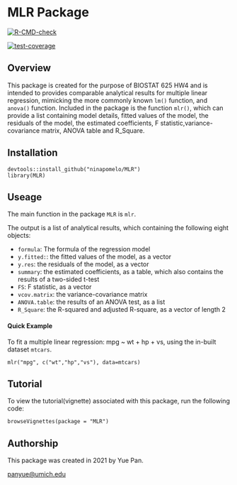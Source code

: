 MLR Package
=======

<!-- badges: start -->
[![R-CMD-check](https://github.com/ninapomelo/MLR/workflows/R-CMD-check/badge.svg)](https://github.com/ninapomelo/MLR/actions)

[![test-coverage](https://github.com/ninapomelo/MLR/actions/workflows/test-coverage.yaml/badge.svg)](https://github.com/ninapomelo/MLR/actions/workflows/test-coverage.yaml)
<!-- badges: end -->


## Overview
This package is created for the purpose of BIOSTAT 625 HW4 and is intended to provides comparable analytical results for multiple linear regression, mimicking the more commonly known `lm()` function, and `anova()` function. Included in the package is the function `mlr()`, which can provide a list containing model details, fitted values of the model, the residuals of the model, the estimated coefficients, F statistic,variance-covariance matrix, ANOVA table and R_Square.

## Installation
```{r}
devtools::install_github("ninapomelo/MLR")
library(MLR)
```

## Useage
The main function in the package `MLR` is `mlr`.

The output is a list of analytical results, which containing the following eight objects:

* `formula`: The formula of the regression model
* `y.fitted:`: the fitted values of the model, as a vector
* `y.res`: the residuals of the model, as a vector
* `summary`: the estimated coefficients, as a table, which also contains the results of a two-sided t-test
* `FS`: F statistic, as a vector
* `vcov.matrix`: the variance-covariance matrix
* `ANOVA.table`: the results of an ANOVA test, as a list
* `R_Square`: the R-squared and adjusted R-square, as a vector of length 2


#### Quick Example
To fit a multiple linear regression: mpg ~ wt + hp + vs, using the in-built dataset `mtcars`.
```{r}
mlr("mpg", c("wt","hp","vs"), data=mtcars)
```
## Tutorial
To view the tutorial(vignette) associated with this package, run the following code:
```{r}
browseVignettes(package = "MLR")
```

## Authorship
This package was created in 2021 by Yue Pan.

<panyue@umich.edu>



